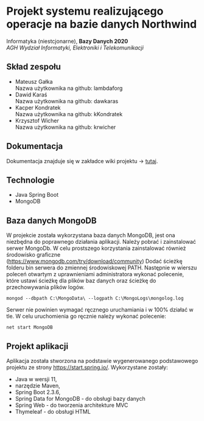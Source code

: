 # Projekt systemu realizującego operacje na bazie danych Northwind
Informatyka (niestcjonarne), **Bazy Danych 2020**<br/>
*AGH Wydział Informatyki, Elektroniki i Telekomunikacji*
## Skład zespołu    
- Mateusz Gałka    
Nazwa użytkownika na github: lambdaforg
- Dawid Karaś      
Nazwa użytkownika na github: dawkaras
- Kacper Kondratek          
Nazwa użytkownika na github: kKondratek
- Krzysztof Wicher           
Nazwa użytkownika na github: krwicher
## Dokumentacja
Dokumentacja znajduje się w zakładce wiki projektu -> [tutaj](https://github.com/lambdaforg/Northwind_AGH/wiki/O-projekcie). 
## Technologie
* Java Spring Boot
* MongoDB
## Baza danych MongoDB
W projekcie została wykorzystana baza danych MongoDB, jest ona niezbędna do poprawnego działania aplikacji. 
Należy pobrać i zainstalować serwer MongoDb. W celu prostszego korzystania zainstalować również środowisko graficzne (https://www.mongodb.com/try/download/community)
Dodać ścieżkę folderu bin serwera do zmiennej środowiskowej PATH.
Następnie w wierszu poleceń otwartym z uprawnieniami administratora wykonać polecenie, które ustawi ścieżkę dla plików baz danych oraz ścieżkę do przechowywania plików logów.
```
mongod --dbpath C:\MongoData\ --logpath C:\MongoLogs\mongolog.log
```
Serwer nie powinien wymagać ręcznego uruchamiania i w 100% działać w tle. W celu uruchomienia go ręcznie należy wykonać polecenie: 
```
net start MongoDB
```
## Projekt aplikacji
Aplikacja została stworzona na podstawie wygenerowanego podstawowego projektu ze strony https://start.spring.io/. Wykorzystane zostały:
* Java w wersji 11, 
* narzędzie Maven,
* Spring Boot 2.3.6,
* Spring Data for MongoDB - do obsługi bazy danych
* Spring Web - do tworzenia architekture MVC
* Thymeleaf - do obsługi HTML
